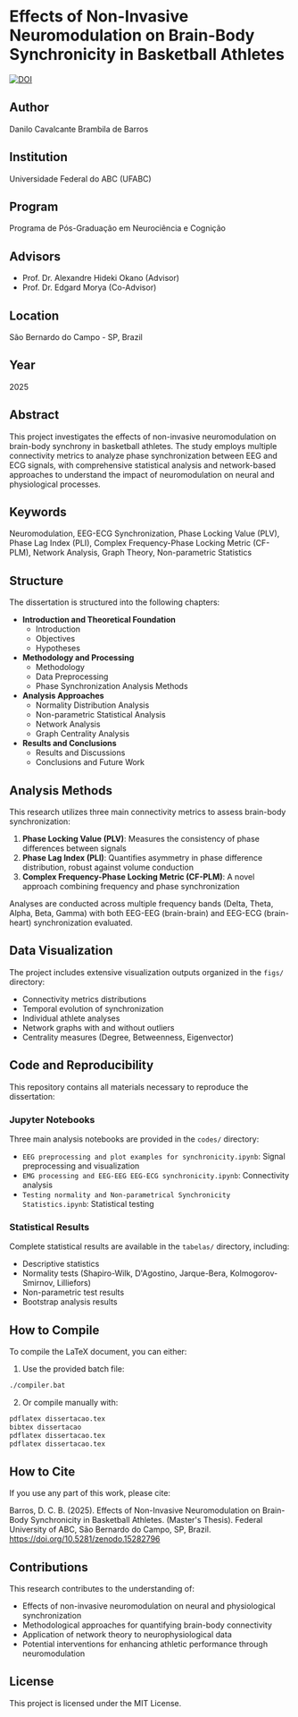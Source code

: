 # Effects of Non-Invasive Neuromodulation on Brain-Body Synchronicity in Basketball Athletes

[![DOI](https://zenodo.org/badge/DOI/10.5281/zenodo.15282796.svg)](https://doi.org/10.5281/zenodo.15282796)

## Author
Danilo Cavalcante Brambila de Barros

## Institution
Universidade Federal do ABC (UFABC)

## Program
Programa de Pós-Graduação em Neurociência e Cognição

## Advisors
- Prof. Dr. Alexandre Hideki Okano (Advisor)
- Prof. Dr. Edgard Morya (Co-Advisor)

## Location
São Bernardo do Campo - SP, Brazil

## Year
2025

## Abstract
This project investigates the effects of non-invasive neuromodulation on brain-body synchrony in basketball athletes. The study employs multiple connectivity metrics to analyze phase synchronization between EEG and ECG signals, with comprehensive statistical analysis and network-based approaches to understand the impact of neuromodulation on neural and physiological processes.

## Keywords
Neuromodulation, EEG-ECG Synchronization, Phase Locking Value (PLV), Phase Lag Index (PLI), Complex Frequency-Phase Locking Metric (CF-PLM), Network Analysis, Graph Theory, Non-parametric Statistics

## Structure
The dissertation is structured into the following chapters:

- **Introduction and Theoretical Foundation**
  - Introduction
  - Objectives
  - Hypotheses
- **Methodology and Processing**
  - Methodology
  - Data Preprocessing
  - Phase Synchronization Analysis Methods
- **Analysis Approaches**
  - Normality Distribution Analysis
  - Non-parametric Statistical Analysis
  - Network Analysis
  - Graph Centrality Analysis
- **Results and Conclusions**
  - Results and Discussions
  - Conclusions and Future Work

## Analysis Methods
This research utilizes three main connectivity metrics to assess brain-body synchronization:

1. **Phase Locking Value (PLV)**: Measures the consistency of phase differences between signals
2. **Phase Lag Index (PLI)**: Quantifies asymmetry in phase difference distribution, robust against volume conduction
3. **Complex Frequency-Phase Locking Metric (CF-PLM)**: A novel approach combining frequency and phase synchronization

Analyses are conducted across multiple frequency bands (Delta, Theta, Alpha, Beta, Gamma) with both EEG-EEG (brain-brain) and EEG-ECG (brain-heart) synchronization evaluated.

## Data Visualization
The project includes extensive visualization outputs organized in the `figs/` directory:
- Connectivity metrics distributions
- Temporal evolution of synchronization 
- Individual athlete analyses
- Network graphs with and without outliers
- Centrality measures (Degree, Betweenness, Eigenvector)

## Code and Reproducibility
This repository contains all materials necessary to reproduce the dissertation:

### Jupyter Notebooks
Three main analysis notebooks are provided in the `codes/` directory:
- `EEG preprocessing and plot examples for synchronicity.ipynb`: Signal preprocessing and visualization
- `EMG processing and EEG-EEG EEG-ECG synchronicity.ipynb`: Connectivity analysis
- `Testing normality and Non-parametrical Synchronicity Statistics.ipynb`: Statistical testing

### Statistical Results
Complete statistical results are available in the `tabelas/` directory, including:
- Descriptive statistics
- Normality tests (Shapiro-Wilk, D'Agostino, Jarque-Bera, Kolmogorov-Smirnov, Lilliefors)
- Non-parametric test results
- Bootstrap analysis results

## How to Compile
To compile the LaTeX document, you can either:

1. Use the provided batch file:
```sh
./compiler.bat
```

2. Or compile manually with:
```sh
pdflatex dissertacao.tex
bibtex dissertacao
pdflatex dissertacao.tex
pdflatex dissertacao.tex
```

## How to Cite
If you use any part of this work, please cite:

Barros, D. C. B. (2025). Effects of Non-Invasive Neuromodulation on Brain-Body Synchronicity in Basketball Athletes. (Master's Thesis). Federal University of ABC, São Bernardo do Campo, SP, Brazil. https://doi.org/10.5281/zenodo.15282796

## Contributions
This research contributes to the understanding of:
- Effects of non-invasive neuromodulation on neural and physiological synchronization
- Methodological approaches for quantifying brain-body connectivity
- Application of network theory to neurophysiological data
- Potential interventions for enhancing athletic performance through neuromodulation

## License
This project is licensed under the MIT License.

